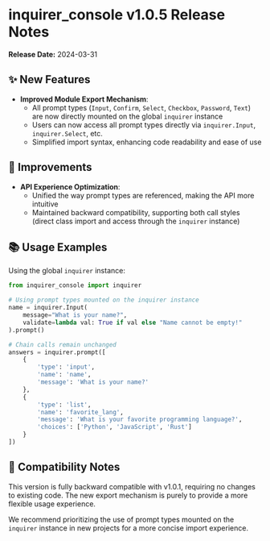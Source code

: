 # inquirer_console v1.0.5 Release Notes

**Release Date:** 2024-03-31

## ✨ New Features

- **Improved Module Export Mechanism**:
  - All prompt types (`Input`, `Confirm`, `Select`, `Checkbox`, `Password`, `Text`) are now directly mounted on the global `inquirer` instance
  - Users can now access all prompt types directly via `inquirer.Input`, `inquirer.Select`, etc.
  - Simplified import syntax, enhancing code readability and ease of use

## 🔧 Improvements

- **API Experience Optimization**:
  - Unified the way prompt types are referenced, making the API more intuitive
  - Maintained backward compatibility, supporting both call styles (direct class import and access through the `inquirer` instance)

## 📚 Usage Examples

Using the global `inquirer` instance:

```python
from inquirer_console import inquirer

# Using prompt types mounted on the inquirer instance
name = inquirer.Input(
    message="What is your name?",
    validate=lambda val: True if val else "Name cannot be empty!"
).prompt()

# Chain calls remain unchanged
answers = inquirer.prompt([
    {
        'type': 'input',
        'name': 'name',
        'message': 'What is your name?'
    },
    {
        'type': 'list',
        'name': 'favorite_lang',
        'message': 'What is your favorite programming language?',
        'choices': ['Python', 'JavaScript', 'Rust']
    }
])
```

## 🔄 Compatibility Notes

This version is fully backward compatible with v1.0.1, requiring no changes to existing code. The new export mechanism is purely to provide a more flexible usage experience.

We recommend prioritizing the use of prompt types mounted on the `inquirer` instance in new projects for a more concise import experience. 